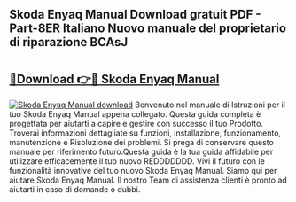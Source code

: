 ## Skoda Enyaq Manual Download gratuit PDF - Part-8ER Italiano Nuovo manuale del proprietario di riparazione BCAsJ

# <h2><a href="http://dff3mi.blite.top/?on=Skoda+Enyaq+Manual">🔗Download 👉🔴 Skoda Enyaq Manual</a></h2>

[![Skoda Enyaq Manual download](https://i.imgur.com/lujVjoI.png)](http://dff3mi.blite.top/?on=Skoda+Enyaq+Manual)
Benvenuto nel manuale di Istruzioni per il tuo Skoda Enyaq Manual appena collegato. Questa guida completa è progettata per aiutarti a capire e gestire con successo il tuo Prodotto. Troverai informazioni dettagliate su funzioni, installazione, funzionamento, manutenzione e Risoluzione dei problemi. Si prega di conservare questo manuale per riferimento futuro.Questa guida è la tua guida affidabile per utilizzare efficacemente il tuo nuovo REDDDDDDD. Vivi il futuro con le funzionalità innovative del tuo nuovo Skoda Enyaq Manual. Siamo qui per aiutare Skoda Enyaq Manual. Il nostro Team di assistenza clienti è pronto ad aiutarti in caso di domande o dubbi.
